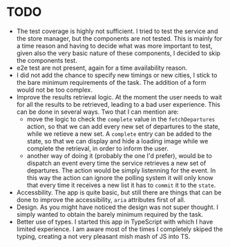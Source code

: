 # TODO

* The test coverage is highly not sufficient. I tried to test the service and the store manager, but the components are not tested. This is mainly for a time reason and having to decide what was more important to test, given also the very basic nature of these components, I decided to skip the components test.
* e2e test are not present, again for a time availability reason.
* I did not add the chance to specify new timings or new cities, I stick to the bare minimum requirements of the task. The addition of a form would not be too complex.
* Improve the results retrieval logic. At the moment the user needs to wait for all the results to be retrieved, leading to a bad user experience. This can be done in several ways. Two that I can mention are:
    * move the logic to check the `complete` value in the `fetchDepartures` action, so that we can add every new set of departures to the state, while we retieve a new set. A `complete` entry can be added to the state, so that we can display and hide a loading image while we complete the retrieval, in order to inform the user.
    * another way of doing it (probably the one I'd prefer), would be to dispatch an event every time the service retrieves a new set of departures. The action would be simply listenning for the event. In this way the action can ignore the polling system it will only know that every time it receives a new list it has to `commit` it to the `state`.
* Accessbility. The app is quite basic, but still there are things that can be done to improve the accessibility, `aria` attributes first of all.
* Design. As you might have noticed the design was not super thought. I simply wanted to obtain the barely minimum required by the task.
* Better use of types. I started this app in TypeScript with which I have limited experience. I am aware most of the times I completely skiped the typing, creating a not very pleasant mish mash of JS into TS.